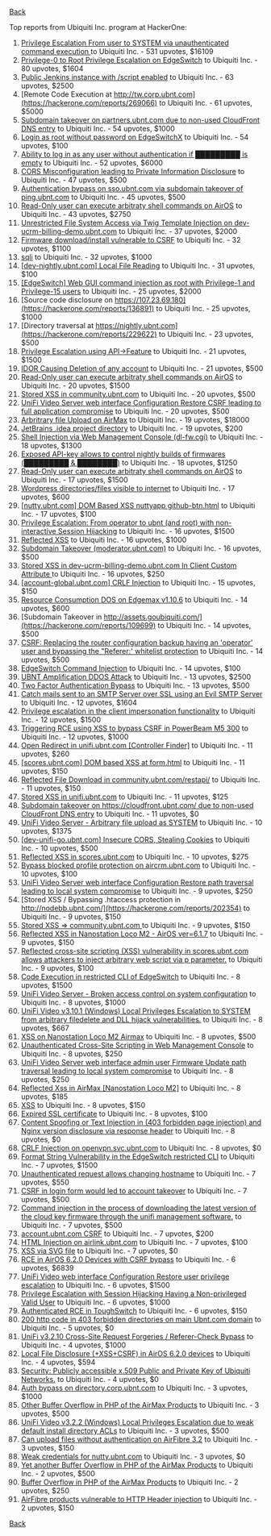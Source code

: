 [Back](../README.md)

Top reports from Ubiquiti Inc. program at HackerOne:

1. [Privilege Escalation From user to SYSTEM via unauthenticated command execution ](https://hackerone.com/reports/544928) to Ubiquiti Inc. - 531 upvotes, $16109
2. [Privilege-0 to Root Privilege Escalation on EdgeSwitch](https://hackerone.com/reports/511025) to Ubiquiti Inc. - 80 upvotes, $1604
3. [Public Jenkins instance with /script enabled](https://hackerone.com/reports/403402) to Ubiquiti Inc. - 63 upvotes, $2500
4. [Remote Code Execution at http://tw.corp.ubnt.com](https://hackerone.com/reports/269066) to Ubiquiti Inc. - 61 upvotes, $5000
5. [Subdomain takeover on partners.ubnt.com due to non-used CloudFront DNS entry](https://hackerone.com/reports/145224) to Ubiquiti Inc. - 54 upvotes, $1000
6. [Login as root without password on EdgeSwitchX](https://hackerone.com/reports/512958) to Ubiquiti Inc. - 54 upvotes, $100
7. [Ability to log in as any user without authentication if █████████ is empty](https://hackerone.com/reports/215053) to Ubiquiti Inc. - 52 upvotes, $6000
8. [CORS Misconfiguration leading to Private Information Disclosure](https://hackerone.com/reports/430249) to Ubiquiti Inc. - 47 upvotes, $500
9. [Authentication bypass on sso.ubnt.com via subdomain takeover of ping.ubnt.com](https://hackerone.com/reports/172137) to Ubiquiti Inc. - 45 upvotes, $500
10. [Read-Only user can execute arbitraty shell commands on AirOS](https://hackerone.com/reports/139398) to Ubiquiti Inc. - 43 upvotes, $2750
11. [Unrestricted File System Access via Twig Template Injection on dev-ucrm-billing-demo.ubnt.com](https://hackerone.com/reports/301406) to Ubiquiti Inc. - 37 upvotes, $2000
12. [Firmware download/install vulnerable to CSRF](https://hackerone.com/reports/323852) to Ubiquiti Inc. - 32 upvotes, $1100
13. [sqli](https://hackerone.com/reports/207695) to Ubiquiti Inc. - 32 upvotes, $1000
14. [[dev-nightly.ubnt.com] Local File Reading](https://hackerone.com/reports/260420) to Ubiquiti Inc. - 31 upvotes, $100
15. [[EdgeSwitch] Web GUI command injection as root with Privilege-1 and Privilege-15 users](https://hackerone.com/reports/197958) to Ubiquiti Inc. - 25 upvotes, $2000
16. [Source code disclosure on https://107.23.69.180](https://hackerone.com/reports/136891) to Ubiquiti Inc. - 25 upvotes, $1000
17. [Directory traversal at https://nightly.ubnt.com](https://hackerone.com/reports/229622) to Ubiquiti Inc. - 23 upvotes, $500
18. [Privilege Escalation using API-\>Feature](https://hackerone.com/reports/239719) to Ubiquiti Inc. - 21 upvotes, $1500
19. [IDOR Causing Deletion of any account](https://hackerone.com/reports/156537) to Ubiquiti Inc. - 21 upvotes, $500
20. [Read-Only user can execute arbitraty shell commands on AirOS](https://hackerone.com/reports/128750) to Ubiquiti Inc. - 20 upvotes, $1500
21. [Stored XSS in community.ubnt.com](https://hackerone.com/reports/179164) to Ubiquiti Inc. - 20 upvotes, $500
22. [UniFi Video Server web interface Configuration Restore CSRF leading to full application compromise](https://hackerone.com/reports/329749) to Ubiquiti Inc. - 20 upvotes, $500
23. [Arbritrary file Upload on AirMax](https://hackerone.com/reports/73480) to Ubiquiti Inc. - 19 upvotes, $18000
24. [JetBrains .idea project directory](https://hackerone.com/reports/80990) to Ubiquiti Inc. - 19 upvotes, $200
25. [Shell Injection via Web Management Console (dl-fw.cgi)](https://hackerone.com/reports/121940) to Ubiquiti Inc. - 18 upvotes, $1300
26. [Exposed API-key allows to control nightly builds of firmwares (█████████ & ████████)](https://hackerone.com/reports/179986) to Ubiquiti Inc. - 18 upvotes, $1250
27. [Read-Only user can execute arbitraty shell commands on AirOS](https://hackerone.com/reports/119317) to Ubiquiti Inc. - 17 upvotes, $1500
28. [Wordpress directories/files visible to internet](https://hackerone.com/reports/201984) to Ubiquiti Inc. - 17 upvotes, $600
29. [[nutty.ubnt.com] DOM Based XSS nuttyapp github-btn.html](https://hackerone.com/reports/200753) to Ubiquiti Inc. - 17 upvotes, $100
30. [Privilege Escalation: From operator to ubnt (and root) with non-interactive Session Hijacking](https://hackerone.com/reports/241044) to Ubiquiti Inc. - 16 upvotes, $1500
31. [Reflected XSS](https://hackerone.com/reports/304175) to Ubiquiti Inc. - 16 upvotes, $1000
32. [Subdomain Takeover (moderator.ubnt.com)](https://hackerone.com/reports/181665) to Ubiquiti Inc. - 16 upvotes, $500
33. [Stored XSS in dev-ucrm-billing-demo.ubnt.com In Client Custom Attribute ](https://hackerone.com/reports/275515) to Ubiquiti Inc. - 16 upvotes, $250
34. [[account-global.ubnt.com] CRLF Injection](https://hackerone.com/reports/145128) to Ubiquiti Inc. - 15 upvotes, $150
35. [Resource Consumption DOS on Edgemax v1.10.6](https://hackerone.com/reports/406614) to Ubiquiti Inc. - 14 upvotes, $600
36. [Subdomain Takeover in http://assets.goubiquiti.com/](https://hackerone.com/reports/109699) to Ubiquiti Inc. - 14 upvotes, $500
37. [CSRF: Replacing the router configuration backup having an 'operator' user and bypassing the "Referer:' whitelist protection](https://hackerone.com/reports/240098) to Ubiquiti Inc. - 14 upvotes, $500
38. [EdgeSwitch Command Injection](https://hackerone.com/reports/508256) to Ubiquiti Inc. - 14 upvotes, $100
39. [UBNT Amplification DDOS Attack](https://hackerone.com/reports/221625) to Ubiquiti Inc. - 13 upvotes, $2500
40. [Two Factor Authentication Bypass](https://hackerone.com/reports/350288) to Ubiquiti Inc. - 13 upvotes, $500
41. [Catch mails sent to an SMTP Server over SSL using an Evil SMTP Server](https://hackerone.com/reports/519582) to Ubiquiti Inc. - 12 upvotes, $1604
42. [Privilege escalation in the client impersonation functionality](https://hackerone.com/reports/221454) to Ubiquiti Inc. - 12 upvotes, $1500
43. [Triggering RCE using XSS to bypass CSRF in PowerBeam M5 300](https://hackerone.com/reports/289264) to Ubiquiti Inc. - 12 upvotes, $1000
44. [Open Redirect in unifi.ubnt.com [Controller Finder]](https://hackerone.com/reports/141355) to Ubiquiti Inc. - 11 upvotes, $260
45. [[scores.ubnt.com] DOM based XSS at form.html](https://hackerone.com/reports/158484) to Ubiquiti Inc. - 11 upvotes, $150
46. [Reflected File Download in community.ubnt.com/restapi/](https://hackerone.com/reports/107960) to Ubiquiti Inc. - 11 upvotes, $150
47. [Stored XSS in unifi.ubnt.com](https://hackerone.com/reports/142084) to Ubiquiti Inc. - 11 upvotes, $125
48. [Subdomain takeover on https://cloudfront.ubnt.com/ due to non-used CloudFront DNS entry](https://hackerone.com/reports/210188) to Ubiquiti Inc. - 11 upvotes, $0
49. [UniFi Video Server - Arbitrary file upload as SYSTEM](https://hackerone.com/reports/129641) to Ubiquiti Inc. - 10 upvotes, $1375
50. [[dev-unifi-go.ubnt.com] Insecure CORS, Stealing Cookies](https://hackerone.com/reports/219014) to Ubiquiti Inc. - 10 upvotes, $500
51. [Reflected XSS in scores.ubnt.com](https://hackerone.com/reports/130889) to Ubiquiti Inc. - 10 upvotes, $275
52. [Bypass blocked profile protection on aircrm.ubnt.com](https://hackerone.com/reports/332631) to Ubiquiti Inc. - 10 upvotes, $100
53. [UniFi Video Server web interface Configuration Restore path traversal leading to local system compromise](https://hackerone.com/reports/329770) to Ubiquiti Inc. - 9 upvotes, $250
54. [Stored XSS / Bypassing .htaccess protection in http://nodebb.ubnt.com/](https://hackerone.com/reports/202354) to Ubiquiti Inc. - 9 upvotes, $150
55. [Stored XSS =\> community.ubnt.com ](https://hackerone.com/reports/294048) to Ubiquiti Inc. - 9 upvotes, $150
56. [Reflected XSS in Nanostation Loco M2 - AirOS ver=6.1.7](https://hackerone.com/reports/386570) to Ubiquiti Inc. - 9 upvotes, $150
57. [Reflected cross-site scripting (XSS) vulnerability in scores.ubnt.com allows attackers to inject arbitrary web script via p parameter.](https://hackerone.com/reports/208622) to Ubiquiti Inc. - 9 upvotes, $100
58. [Code Execution in restricted CLI of EdgeSwitch](https://hackerone.com/reports/313245) to Ubiquiti Inc. - 8 upvotes, $1500
59. [UniFi Video Server - Broken access control on system configuration](https://hackerone.com/reports/129698) to Ubiquiti Inc. - 8 upvotes, $1000
60. [UniFi Video v3.10.1 (Windows) Local Privileges Escalation to SYSTEM from arbitrary filedelete and DLL hijack vulnerabilities.](https://hackerone.com/reports/530967) to Ubiquiti Inc. - 8 upvotes, $667
61. [XSS on Nanostation Loco M2 Airmax](https://hackerone.com/reports/158287) to Ubiquiti Inc. - 8 upvotes, $500
62. [Unauthenticated Cross-Site Scripting in Web Management Console](https://hackerone.com/reports/121941) to Ubiquiti Inc. - 8 upvotes, $250
63. [UniFi Video Server web interface admin user Firmware Update path traversal leading to local system compromise](https://hackerone.com/reports/330051) to Ubiquiti Inc. - 8 upvotes, $250
64. [Reflected Xss in AirMax [Nanostation Loco M2]](https://hackerone.com/reports/149287) to Ubiquiti Inc. - 8 upvotes, $185
65. [XSS](https://hackerone.com/reports/219170) to Ubiquiti Inc. - 8 upvotes, $150
66. [Expired SSL certificate](https://hackerone.com/reports/220615) to Ubiquiti Inc. - 8 upvotes, $100
67. [Content Spoofing or Text Injection in (403 forbidden page injection) and Nginx version disclosure via response header](https://hackerone.com/reports/203391) to Ubiquiti Inc. - 8 upvotes, $0
68. [CRLF Injection on openvpn.svc.ubnt.com](https://hackerone.com/reports/232327) to Ubiquiti Inc. - 8 upvotes, $0
69. [Format String Vulnerability in the EdgeSwitch restricted CLI](https://hackerone.com/reports/311884) to Ubiquiti Inc. - 7 upvotes, $1500
70. [Unauthenticated request allows changing hostname](https://hackerone.com/reports/802079) to Ubiquiti Inc. - 7 upvotes, $550
71. [CSRF in login form would led to account takeover](https://hackerone.com/reports/50703) to Ubiquiti Inc. - 7 upvotes, $500
72. [Command injection in the process of downloading the latest version of the cloud key firmware through the unifi management software.](https://hackerone.com/reports/183458) to Ubiquiti Inc. - 7 upvotes, $500
73. [account.ubnt.com CSRF](https://hackerone.com/reports/101909) to Ubiquiti Inc. - 7 upvotes, $200
74. [HTML Injection on airlink.ubnt.com](https://hackerone.com/reports/226783) to Ubiquiti Inc. - 7 upvotes, $100
75. [XSS via SVG file](https://hackerone.com/reports/212253) to Ubiquiti Inc. - 7 upvotes, $0
76. [RCE in AirOS 6.2.0 Devices with CSRF bypass](https://hackerone.com/reports/703659) to Ubiquiti Inc. - 6 upvotes, $6839
77. [UniFi Video web interface Configuration Restore user privilege escalation](https://hackerone.com/reports/329659) to Ubiquiti Inc. - 6 upvotes, $1500
78. [Privilege Escalation with Session Hijacking Having a Non-privileged Valid User](https://hackerone.com/reports/242407) to Ubiquiti Inc. - 6 upvotes, $1000
79. [Authenticated RCE in ToughSwitch](https://hackerone.com/reports/273449) to Ubiquiti Inc. - 6 upvotes, $150
80. [200 http code in 403 forbidden directories on main Ubnt.com domain](https://hackerone.com/reports/220150) to Ubiquiti Inc. - 5 upvotes, $0
81. [UniFi v3.2.10 Cross-Site Request Forgeries / Referer-Check Bypass](https://hackerone.com/reports/52635) to Ubiquiti Inc. - 4 upvotes, $1000
82. [Local File Disclosure (+XSS+CSRF) in AirOS 6.2.0 devices](https://hackerone.com/reports/661647) to Ubiquiti Inc. - 4 upvotes, $594
83. [Security: Publicly accessible x.509 Public and Private Key of Ubiquiti Networks.](https://hackerone.com/reports/265701) to Ubiquiti Inc. - 4 upvotes, $0
84. [Auth bypass on directory.corp.ubnt.com](https://hackerone.com/reports/116504) to Ubiquiti Inc. - 3 upvotes, $1000
85. [Other Buffer Overflow in PHP of the AirMax Products](https://hackerone.com/reports/74004) to Ubiquiti Inc. - 3 upvotes, $500
86. [UniFi Video v3.2.2 (Windows) Local Privileges Escalation due to weak default install directory ACLs](https://hackerone.com/reports/140793) to Ubiquiti Inc. - 3 upvotes, $500
87. [Can upload files without authentication on AirFibre 3.2](https://hackerone.com/reports/201529) to Ubiquiti Inc. - 3 upvotes, $150
88. [Weak credentials for nutty.ubnt.com](https://hackerone.com/reports/204052) to Ubiquiti Inc. - 3 upvotes, $0
89. [Yet another Buffer Overflow in PHP of the AirMax Products](https://hackerone.com/reports/74025) to Ubiquiti Inc. - 2 upvotes, $500
90. [Buffer Overflow in PHP of the AirMax Products](https://hackerone.com/reports/73491) to Ubiquiti Inc. - 2 upvotes, $250
91. [AirFibre products vulnerable to HTTP Header injection](https://hackerone.com/reports/203673) to Ubiquiti Inc. - 2 upvotes, $150


[Back](../README.md)